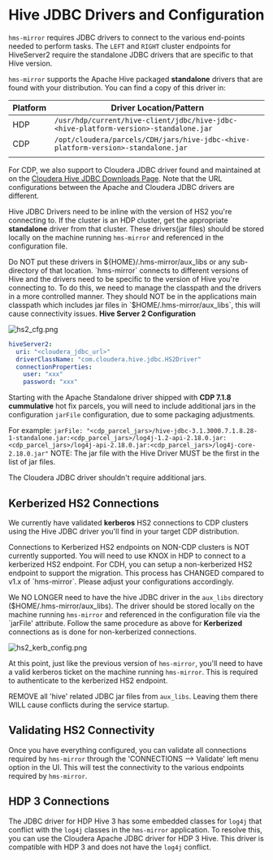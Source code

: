 # Hive JDBC Drivers and Configuration

`hms-mirror` requires JDBC drivers to connect to the various end-points needed to perform tasks.  The `LEFT` and `RIGHT` cluster endpoints for HiveServer2 require the standalone JDBC drivers that are specific to that Hive version.

`hms-mirror` supports the Apache Hive packaged **standalone** drivers that are found with your distribution.  You can find a copy of this driver in: 

| Platform | Driver Location/Pattern                                                              |
|----------|--------------------------------------------------------------------------------------|
| HDP      | `/usr/hdp/current/hive-client/jdbc/hive-jdbc-<hive-platform-version>-standalone.jar` |
| CDP      | `/opt/cloudera/parcels/CDH/jars/hive-jdbc-<hive-platform-version>-standalone.jar`    |
|          |                                                                                      |


For CDP, we also support to Cloudera JDBC driver found and maintained at on the [Cloudera Hive JDBC Downloads Page](https://www.cloudera.com/downloads/connectors/hive/jdbc).  Note that the URL configurations between the Apache and Cloudera JDBC drivers are different.

Hive JDBC Drivers need to be inline with the version of HS2 you're connecting to.  If the cluster is an HDP cluster, get the appropriate **standalone** driver from that cluster.  These drivers(jar files) should be stored locally on the machine running `hms-mirror` and referenced in the configuration file. 

<warning>
Do NOT put these drivers in ${HOME}/.hms-mirror/aux_libs or any sub-directory of that location.  `hms-mirror` connects to different versions of Hive and the drivers need to be specific to the version of Hive you're connecting to.  To do this, we need to manage the classpath and the drivers in a more controlled manner.  They should NOT be in the applications main classpath
which includes jar files in `$HOME/.hms-mirror/aux_libs`, this will cause connectivity issues.
</warning>

<tabs>
<tab title="Web UI">
<b> Hive Server 2 Configuration</b>

![hs2_cfg.png](hs2_cfg.png)

</tab>
<tab id="cli-hs2" title="CLI">

```yaml
hiveServer2:
  uri: "<cloudera_jdbc_url>"
  driverClassName: "com.cloudera.hive.jdbc.HS2Driver"
  connectionProperties:
    user: "xxx"
    password: "xxx"
```
</tab>
</tabs>

Starting with the Apache Standalone driver shipped with **CDP 7.1.8 cummulative** hot fix parcels, you will need to include additional jars in the configuration `jarFile` configuration, due to some packaging adjustments.

For example: `jarFile: "<cdp_parcel_jars>/hive-jdbc-3.1.3000.7.1.8.28-1-standalone.jar:<cdp_parcel_jars>/log4j-1.2-api-2.18.0.jar:<cdp_parcel_jars>/log4j-api-2.18.0.jar:<cdp_parcel_jars>/log4j-core-2.18.0.jar"` NOTE: The jar file with the Hive Driver MUST be the first in the list of jar files.

The Cloudera JDBC driver shouldn't require additional jars.

## Kerberized HS2 Connections

We currently have validated **kerberos** HS2 connections to CDP clusters using the Hive JDBC driver you'll find in your target CDP distribution.

<warning>
Connections to Kerberized HS2 endpoints on NON-CDP clusters is NOT currently supported.  You will need to use KNOX in HDP to connect to a kerberized HS2 endpoint. For CDH, you can setup a non-kerberized HS2 endpoint to support the migration.
</warning>  

<note>
This process has CHANGED compared to v1.x of `hms-mirror`.  Please adjust your configurations accordingly.
</note>

We NO LONGER need to have the hive JDBC driver in the `aux_libs` directory ($HOME/.hms-mirror/aux_libs).  The driver should be stored locally on the machine running `hms-mirror` and referenced in the configuration file via the `jarFile' attribute.  Follow the same procedure as above for **Kerberized** connections as is done for non-kerberized connections.

![hs2_kerb_config.png](hs2_kerb_config.png)

At this point, just like the previous version of `hms-mirror`, you'll need to have a valid kerberos ticket on the machine running `hms-mirror`.  This is required to authenticate to the kerberized HS2 endpoint.

REMOVE all 'hive' related JDBC jar files from `aux_libs`.  Leaving them there WILL cause conflicts during the service startup.

## Validating HS2 Connectivity

Once you have everything configured, you can validate all connections required by `hms-mirror` through the 
'CONNECTIONS --> Validate' left menu option in the UI.  This will test the connectivity to the various endpoints 
required by `hms-mirror`.

## HDP 3 Connections

The JDBC driver for HDP Hive 3 has some embedded classes for `log4j` that conflict with the `log4j` classes in the `hms-mirror` application.  To resolve this, you can use the Cloudera Apache JDBC driver for HDP 3 Hive.  This driver is compatible with HDP 3 and does not have the `log4j` conflict.